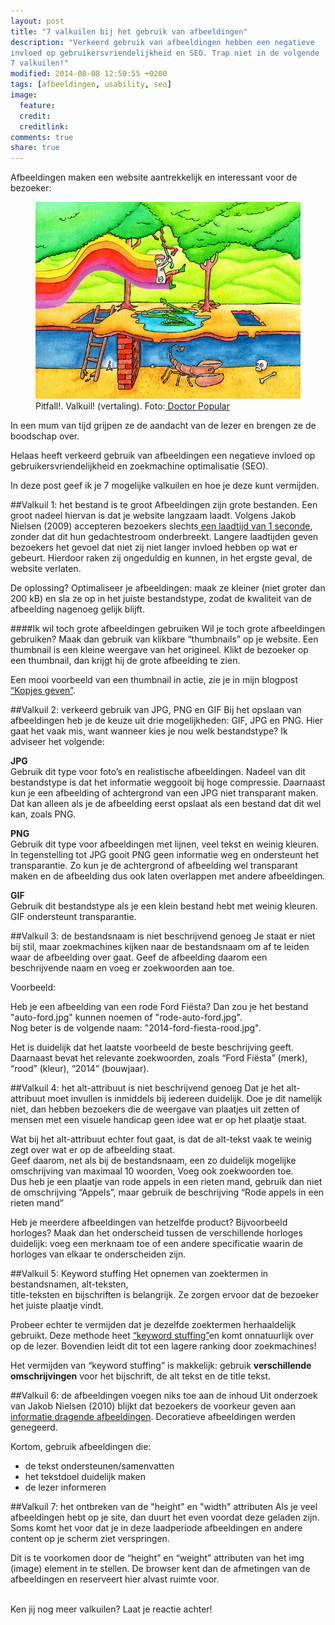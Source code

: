```yaml
---
layout: post
title: "7 valkuilen bij het gebruik van afbeeldingen"
description: "Verkeerd gebruik van afbeeldingen hebben een negatieve
invloed op gebruikersvriendelijkheid en SEO. Trap niet in de volgende
7 valkuilen!"
modified: 2014-08-08 12:50:55 +0200
tags: [afbeeldingen, usability, seo]
image:
  feature: 
  credit: 
  creditlink: 
comments: true
share: true
---
```


Afbeeldingen maken een website aantrekkelijk en interessant voor de bezoeker:

<figure class="floatright">
  <img src="/images/valkuil.png"  alt="Man hangt boven de krokodillen
  aan een liaan">
  <figcaption>Pitfall!. Valkuil! (vertaling). Foto:<a href="http://bit.ly/X6qaUX"> Doctor Popular</a></figcaption>
</figure>
In een mum van tijd grijpen ze de aandacht van de lezer en brengen ze de boodschap over. 

Helaas heeft verkeerd gebruik van afbeeldingen een negatieve invloed
op gebruikersvriendelijkheid en zoekmachine optimalisatie (SEO).

In deze post geef ik je 7 mogelijke valkuilen en hoe je deze kunt vermijden.


##Valkuil 1: het bestand is te groot
Afbeeldingen zijn grote bestanden. Een groot nadeel hiervan is dat je website langzaam laadt. 
Volgens Jakob Nielsen (2009) accepteren bezoekers slechts<a
href="http://www.nngroup.com/articles/powers-of-10-time-scales-in-ux/">
een laadtijd van 1 seconde</a>, zonder dat dit hun gedachtestroom
onderbreekt. Langere laadtijden geven bezoekers het gevoel dat niet zij niet langer invloed hebben op wat er gebeurt. Hierdoor raken zij ongeduldig en kunnen, in het ergste geval, de website verlaten.

De oplossing? Optimaliseer je afbeeldingen: maak ze kleiner (niet groter dan 200 kB) en sla ze op in het juiste bestandstype, zodat de kwaliteit van de afbeelding nagenoeg gelijk blijft.

####Ik wil toch grote afbeeldingen gebruiken
Wil je toch grote afbeeldingen gebruiken? Maak dan gebruik van klikbare “thumbnails” op je website. Een thumbnail is een kleine weergave van het origineel. Klikt de bezoeker op een thumbnail, dan krijgt hij de grote afbeelding te zien. 

Een mooi voorbeeld van een thumbnail in actie, zie je in mijn blogpost
<a href="http://theknowsyferret.github.io/kopjes-geven/"> “Kopjes
geven”</a>.


##Valkuil 2: verkeerd gebruik van JPG, PNG en GIF
Bij het opslaan van afbeeldingen heb je de keuze uit drie mogelijkheden: GIF, JPG en PNG. Hier gaat het vaak mis, want wanneer kies je nou welk bestandstype? Ik adviseer het volgende: 

**JPG**  
Gebruik dit type voor foto’s en realistische afbeeldingen. Nadeel van dit bestandstype is dat het informatie weggooit bij hoge compressie. Daarnaast kun je een afbeelding of achtergrond van een JPG niet transparant maken. Dat kan alleen als je de afbeelding eerst opslaat als een bestand dat dit wel kan, zoals PNG.

**PNG**  
Gebruik dit type voor afbeeldingen met lijnen, veel tekst en weinig
kleuren. In tegenstelling tot JPG gooit PNG geen informatie weg en
ondersteunt het transparantie. Zo kun je de achtergrond of afbeelding
wel  transparant maken en de afbeelding dus ook laten overlappen met
andere afbeeldingen.

**GIF**  
Gebruik dit bestandstype als je een klein bestand hebt met weinig
kleuren. GIF ondersteunt transparantie. 


##Valkuil 3: de bestandsnaam is niet beschrijvend genoeg
Je staat er niet bij stil, maar zoekmachines kijken naar de bestandsnaam om af te leiden waar de afbeelding over gaat. Geef de afbeelding daarom een beschrijvende naam en voeg er zoekwoorden aan toe.

Voorbeeld:

Heb je een afbeelding van een rode Ford Fiësta? Dan zou je het bestand "auto-ford.jpg" kunnen noemen of "rode-auto-ford.jpg".<br>
Nog beter is de volgende naam: "2014-ford-fiesta-rood.jpg". 

Het is duidelijk dat het laatste voorbeeld de beste beschrijving
geeft. Daarnaast bevat het relevante zoekwoorden, zoals “Ford Fiësta”
(merk), “rood” (kleur), “2014” (bouwjaar).


##Valkuil 4: het alt-attribuut is niet beschrijvend genoeg
Dat je het alt-attribuut moet invullen is inmiddels bij iedereen duidelijk. Doe je dit namelijk niet, dan hebben bezoekers die de weergave van plaatjes uit zetten of mensen met een visuele handicap geen idee wat er op het plaatje staat. 

Wat bij het alt-attribuut echter fout gaat, is dat de alt-tekst vaak te weinig zegt over wat er op de afbeelding staat.<br>
Geef daarom, net als bij de bestandsnaam, een zo duidelijk mogelijke omschrijving van maximaal 10 woorden, Voeg ook zoekwoorden toe.<br>
Dus heb je een plaatje van rode appels in een rieten mand, gebruik dan niet de omschrijving “Appels”, maar gebruik de beschrijving “Rode appels in een rieten mand”

Heb je meerdere afbeeldingen van hetzelfde product? Bijvoorbeeld
horloges? Maak dan het onderscheid tussen de verschillende horloges
duidelijk: voeg een merknaam toe of een andere specificatie waarin de
horloges van elkaar te onderscheiden zijn.


##Valkuil 5: Keyword stuffing
Het opnemen van zoektermen in bestandsnamen, alt-teksten,  
title-teksten en bijschriften is belangrijk. Ze zorgen ervoor dat de bezoeker het juiste plaatje vindt.

Probeer echter te vermijden dat je dezelfde zoektermen herhaaldelijk
gebruikt. Deze methode heet <a href="http://www.wordstream.com/blog/ws/2012/03/21/dangers-of-keyword-stuffing">“keyword stuffing”</a>en komt onnatuurlijk over op de lezer. Bovendien leidt dit tot een lagere ranking door zoekmachines!

Het vermijden van “keyword stuffing” is makkelijk: gebruik
**verschillende omschrijvingen** voor het bijschrift, de alt tekst en
de title tekst.


##Valkuil 6: de afbeeldingen voegen niks toe aan de inhoud
Uit onderzoek van Jakob Nielsen (2010) blijkt dat bezoekers de voorkeur geven aan <a href="http://www.nngroup.com/articles/photos-as-web-content/">informatie dragende afbeeldingen<a/>. Decoratieve afbeeldingen werden genegeerd.

Kortom, gebruik afbeeldingen die:
<ul>
<li>de tekst ondersteunen/samenvatten</li>
<li>het tekstdoel duidelijk maken</li>
<li>de lezer informeren</li>
</ul>


##Valkuil 7: het ontbreken van de "height" en "width" attributen
Als je veel afbeeldingen hebt op je site, dan duurt het even voordat deze geladen zijn. Soms komt het voor dat je in deze laadperiode afbeeldingen en andere content op je scherm ziet verspringen.

Dit is te voorkomen door de “height” en “weight” attributen van het
img (image) element in te stellen. De browser kent dan de afmetingen
van de afbeeldingen en reserveert hier alvast ruimte voor. 

<br>
Ken jij nog meer valkuilen? Laat je reactie achter!




